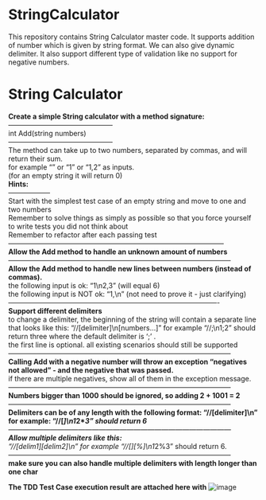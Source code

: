 # StringCalculator
This repository contains String Calculator master code. It supports addition of number which is given by string format. We can also give dynamic delimiter. It also support different type of validation like no support for negative numbers.

<h1>String Calculator</h1>

<b>Create a simple String calculator with a method signature:</b><br/>
———————————————<br/>
int Add(string numbers)<br/>
———————————————<br/>
The method can take up to two numbers, separated by commas, and will return their sum. <br/>
for example “” or “1” or “1,2” as inputs.<br/>
(for an empty string it will return 0) <br/>
<b>Hints:</b><br/>
——————<br/>
Start with the simplest test case of an empty string and move to one and two numbers<br/>
Remember to solve things as simply as possible so that you force yourself to write tests you did not think about<br/>
Remember to refactor after each passing test<br/>
———————————————————————————————<br/>
<b>Allow the Add method to handle an unknown amount of numbers</b><br/>
————————————————————————————————<br/>
<b>Allow the Add method to handle new lines between numbers (instead of commas).</b><br/>
the following input is ok: “1\n2,3” (will equal 6)<br/>
the following input is NOT ok: “1,\n” (not need to prove it - just clarifying)<br/>
——————————————————————————————-<br/>
<b>Support different delimiters</b><br/>
to change a delimiter, the beginning of the string will contain a separate line that looks like this: “//[delimiter]\n[numbers…]” for example “//;\n1;2” should return three where the default delimiter is ‘;’ .<br/>
the first line is optional. all existing scenarios should still be supported<br/>
————————————————————————————————<br/>
<b>Calling Add with a negative number will throw an exception “negatives not allowed” - and the negative that was passed.</b><br/>
if there are multiple negatives, show all of them in the exception message.<br/>
————————————————————————————————<br/>
<b>Numbers bigger than 1000 should be ignored, so adding 2 + 1001 = 2</b><br/>
————————————————————————————————<br/>
<b>Delimiters can be of any length with the following format: “//[delimiter]\n” for example: “//[***]\n1***2***3” should return 6</b><br/>
————————————————————————————————<br/>
<b>Allow multiple delimiters like this:</b><br/> “//[delim1][delim2]\n” for example “//[*][%]\n1*2%3” should return 6.<br/>
————————————————————————————————<br/>
<b>make sure you can also handle multiple delimiters with length longer than one char</b>

<b>The TDD Test Case execution result are attached here with</b>
![image](https://user-images.githubusercontent.com/57661407/131221262-b297d30b-3bcf-40bb-9f1b-c9531ef27c87.png)

